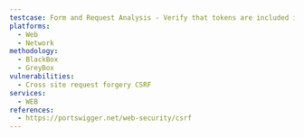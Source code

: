 ```yaml
---
testcase: Form and Request Analysis - Verify that tokens are included in all state-changing form actions, and that absence, reuse, or use of tokens tied to a different session/user results in a failed request. Web (HTTP/HTTPS) service
platforms: 
  - Web
  - Network
methodology: 
  - BlackBox
  - GreyBox
vulnerabilities:
  - Cross site request forgery CSRF
services:
  - WEB
references:
  - https://portswigger.net/web-security/csrf
---
```

